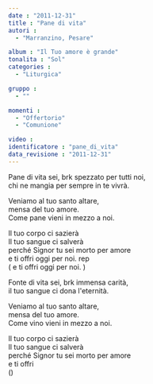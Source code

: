 ```yaml
---
date : "2011-12-31"
title : "Pane di vita"
autori : 
  - "Marranzino, Pesare"

album : "Il Tuo amore è grande"
tonalita : "Sol"
categories : 
  - "Liturgica"

gruppo : 
  - ""

momenti : 
  - "Offertorio"
  - "Comunione"

video : 
identificatore : "pane_di_vita"
data_revisione : "2011-12-31"
---
```

  
  
  
  
  
           
          
  
  
  
  
Pane di vita sei, brk spezzato per tutti noi,  
chi ne mangia per sempre in te vivrà.      
  
Veniamo al tuo santo altare,   
mensa del tuo amore.  
Come pane vieni in mezzo a noi.  
  
  
  
Il tuo corpo ci sazierà    
Il tuo sangue ci salverà  
perché Signor tu sei morto per amore  
e ti offri oggi per noi.  rep  
( e ti offri oggi per noi. )  
  
  
  
  
  
  
  
  
  
  
  
Fonte di vita sei, brk immensa carità,  
il tuo sangue ci dona l'eternità.  
  
Veniamo al tuo santo altare,   
mensa del tuo amore.  
Come vino vieni in mezzo a noi.  
  
  
  
Il tuo corpo ci sazierà    
Il tuo sangue ci salverà  
perché Signor tu sei morto per amore  
e ti offri   
()  
  
  
  
  

